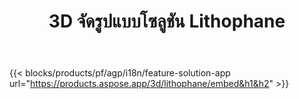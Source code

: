 ﻿---
title: 3D จัดรูปแบบโซลูชัน Lithophane 
weight: 7730
url: /th/lithophane
limit: 
description: สร้าง lithophane ของคุณจากไฟล์ 3D จากอุปกรณ์ใดก็ได้
---
{{< blocks/products/pf/agp/i18n/feature-solution-app url="https://products.aspose.app/3d/lithophane/embed&h1&h2" >}} 
